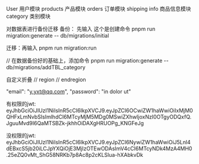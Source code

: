 User 用户模块
products 产品模块
orders 订单模块
shipping info  商品信息模块
category 类别模块


对数据表进行备份迁移
备份： 先输入  这个是创建命令
pnpm run migration:generate -- db/migrations/initial

迁移：再输入
pnpm run migration:run

// 在数据备份好的基础上，添加命令
pnpm run migration:generate -- db/migrations/addTBL_category

自定义折叠
// region
// endregion


"email": "y.yxt@qq.com",
"password": "in dolor ut"

有权限的jwt:  eyJhbGciOiJIUzI1NiIsInR5cCI6IkpXVCJ9.eyJpZCI6OCwiZW1haWwiOiIxMjM0QHFxLmNvbSIsImlhdCI6MTcyMjM5MDg0MSwiZXhwIjoxNzI0OTgyODQxfQ.JguuMvd9I6QaMTSBZk-jkhhOiDAXgHRUOPg_KNGFeJg

没权限的jwt:  eyJhbGciOiJIUzI1NiIsInR5cCI6IkpXVCJ9.eyJpZCI6NywiZW1haWwiOiJ5Lnl4dEBxcS5jb20iLCJpYXQiOjE3MjIzOTEwODAsImV4cCI6MTcyNDk4MzA4MH0.25eZQ0vMt_ShG58NRKb7p8Ac8p2cKLSlua-hXAbkvDk